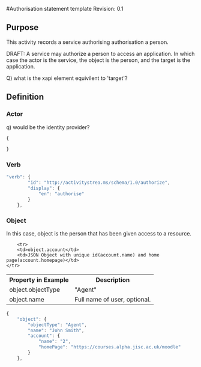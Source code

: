 #Authorisation statement template
Revision: 0.1 

## Purpose
This activity records a service authorising authorisation a person.

DRAFT:
A service may authorize a person to access an application. In which case the actor is the service, the object is the person, and the target is the application. 

Q) what is the xapi element equivilent to 'target'?

## Definition
### Actor
 

q) would be the identity provider?
``` Javascript
{
    
}
```

### Verb

``` javascript
"verb": {
        "id": "http://activitystrea.ms/schema/1.0/authorize",
        "display": {
            "en": "authorise"
        }
    },
```


### Object

In this case, object is the person that has been given access to a resource. 


<table>
	<tr><th>Property in Example</th><th>Description</th></tr>
	<tr>
		<td>object.objectType</td>
		<td>"Agent"</td>
	</tr>
	<tr>
		<td>object.name</td>
		<td>Full name of user, optional.</td>
	</tr>

		<tr>
		<td>object.account</td>
		<td>JSON Object with unique id(account.name) and home page(account.homepage)</td>
	</tr>
</table>

``` Javascript
{
    "object": {
        "objectType": "Agent",
        "name": "John Smith",
        "account": {
            "name": "2",
            "homePage": "https://courses.alpha.jisc.ac.uk/moodle"
        }
    },
```



